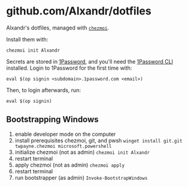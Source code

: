 # github.com/Alxandr/dotfiles

Alxandr's dotfiles, managed with [`chezmoi`](https://github.com/twpayne/chezmoi).

Install them with:

    chezmoi init Alxandr

Secrets are stored in [1Password](https://1password.com/), and you'll need
the [1Password
CLI](https://support.1password.com/command-line-getting-started/) installed.
Login to 1Password for the first time with:

    eval $(op signin <subdomain>.1password.com <email>)

Then, to login afterwards, run:

    eval $(op signin)

## Bootstrapping Windows

1. enable developer mode on the computer
2. install prerequisites chezmoi, git, and pwsh
  `winget install git.git twpayne.chezmoi microsoft.powershell`
3. initialize chezmoi (not as admin)
  `chezmoi init Alxandr`
4. restart terminal
5. apply chezmoi (not as admin)
  `chezmoi apply`
6. restart terminal
7. run bootstrapper (as admin)
  `Invoke-BootstrapWindows`
